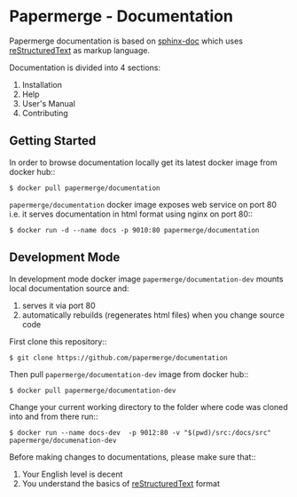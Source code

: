 # Papermerge - Documentation

Papermerge documentation is based on [sphinx-doc](https://www.sphinx-doc.org)
which uses [reStructuredText](https://www.sphinx-doc.org/en/master/usage/restructuredtext/basics.html) as markup language.

Documentation is divided into 4 sections:

1. Installation
2. Help
3. User's Manual
4. Contributing


## Getting Started

In order to browse documentation locally get its latest docker image from 
docker hub::

    $ docker pull papermerge/documentation

``papermerge/documentation`` docker image exposes web service on port 80 i.e. it serves
documentation in html format using nginx on port 80::

    $ docker run -d --name docs -p 9010:80 papermerge/documentation

## Development Mode

In development mode docker image ``papermerge/documentation-dev`` mounts
local documentation source and:

1. serves it via port 80
2. automatically rebuilds (regenerates html files) when you change source code

First clone this repository::

    $ git clone https://github.com/papermerge/documentation


Then pull ``papermerge/documentation-dev`` image from docker hub::

    $ docker pull papermerge/documentation-dev

Change your current working directory to the folder where code
was cloned into and from there run::

    $ docker run --name docs-dev  -p 9012:80 -v "$(pwd)/src:/docs/src" papermerge/documenation-dev

Before making changes to documentations, please make sure that::

1. Your English level is decent
2. You understand the basics of [reStructuredText](https://www.sphinx-doc.org/en/master/usage/restructuredtext/basics.html) format

